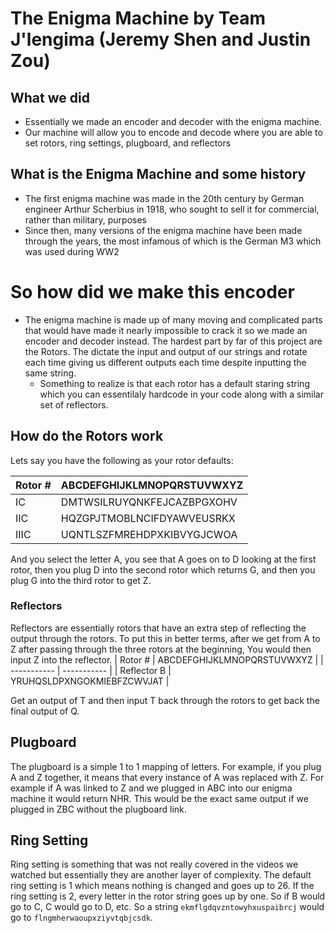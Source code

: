 # The Enigma Machine by Team J'lengima (Jeremy Shen and Justin Zou)

## What we did
- Essentially we made an encoder and decoder with the enigma machine.
- Our machine will allow you to encode and decode where you are able to set rotors, ring settings, plugboard, and reflectors

## What is the Enigma Machine and some history
- The first enigma machine was made in the 20th century by German engineer Arthur Scherbius in 1918, who sought to sell it for commercial, rather than military, purposes
- Since then, many versions of the enigma machine have been made through the years, the most infamous of which is the German M3 which was used during WW2

# So how did we make this encoder
- The enigma machine is made up of many moving and complicated parts that would have made it nearly impossible to crack it so we made an encoder and decoder instead. The hardest part by far of this project are the Rotors. The dictate the input and output of our strings and rotate each time giving us different outputs each time despite inputting the same string.
  - Something to realize is that each rotor has a default staring string which you can essentilaly hardcode in your code along with a similar set of reflectors.

## How do the Rotors work
Lets say you have the following as your rotor defaults:

| Rotor #      | ABCDEFGHIJKLMNOPQRSTUVWXYZ  |
| ----------- | ----------- |
| IC      | DMTWSILRUYQNKFEJCAZBPGXOHV       |
| IIC   | HQZGPJTMOBLNCIFDYAWVEUSRKX        |
| IIIC  |  UQNTLSZFMREHDPXKIBVYGJCWOA | 


And you select the letter A, you see that A goes on to D looking at the first rotor, then you plug D into the second rotor which returns G, and then you plug G into the third rotor to get Z. 

### Reflectors 
Reflectors are essentially rotors that have an extra step of reflecting the output through the rotors. To put this in better terms, after we get from A to Z after passing through the three rotors at the beginning, You would then input Z into the reflector. 
| Rotor #      | ABCDEFGHIJKLMNOPQRSTUVWXYZ  |
| ----------- | ----------- |
| Reflector B |	YRUHQSLDPXNGOKMIEBFZCWVJAT 	|

Get an output of T and then input T back through the rotors to get back the final output of Q.

## Plugboard
The plugboard is a simple 1 to 1 mapping of letters. For example, if you plug A and Z together, it means that every instance of A was replaced with Z. For example if A was linked to Z and we plugged in ABC into our enigma machine it would return NHR. This would be the exact same output if we plugged in ZBC without the plugboard link.

## Ring Setting
Ring setting is something that was not really covered in the videos we watched but essentially they are another layer of complexity. The default ring setting is 1 which means nothing is changed and goes up to 26. If the ring setting is 2, every letter in the rotor string goes up by one. So if B would go to C, C would go to D, etc. So a string ```ekmflgdqvzntowyhxuspaibrcj``` would go to ```flngmherwaoupxziyvtqbjcsdk```.






